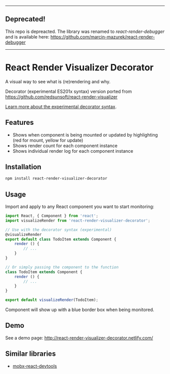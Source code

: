 ----------------------

## Deprecated!
This repo is depreacted. The library was renamed to *react-render-debugger* and is available here: <https://github.com/marcin-mazurek/react-render-debugger>

------------------------

React Render Visualizer Decorator
============
A visual way to see what is (re)rendering and why.

Decorator (experimental ES201x syntax) version ported from <https://github.com/redsunsoft/react-render-visualizer>

[Learn more about the experimental decorator syntax](https://github.com/loganfsmyth/babel-plugin-transform-decorators-legacy#why-legacy).

Features
--------
- Shows when component is being mounted or updated by highlighting (red for mount, yellow for update)
- Shows render count for each component instance
- Shows individual render log for each component instance

Installation
------------

```sh
npm install react-render-visualizer-decorator
```

Usage
-----
Import and apply to any React component you want to start monitoring:

```js
import React, { Component } from 'react';
import visualizeRender from 'react-render-visualizer-decorator';

// Use with the decorator syntax (experimental)
@visualizeRender
export default class TodoItem extends Component {
    render () {
        // ...
    }
}

// Or simply passing the component to the function
class TodoItem extends Component {
    render () {
        // ...
    }
}

export default visualizeRender(TodoItem);
```
Component will show up with a blue border box when being monitored.


Demo
----
See a demo page: <http://react-render-visualizer-decorator.netlify.com/>

Similar libraries
-----------------

* [mobx-react-devtools](https://github.com/mobxjs/mobx-react-devtools)
